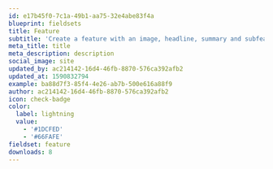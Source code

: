 ```yaml
---
id: e17b45f0-7c1a-49b1-aa75-32e4abe83f4a
blueprint: fieldsets
title: Feature
subtitle: 'Create a feature with an image, headline, summary and subfeatures.'
meta_title: title
meta_description: description
social_image: site
updated_by: ac214142-16d4-46fb-8870-576ca392afb2
updated_at: 1590832794
example: ba88d7f3-85f4-4e26-ab7b-500e616a88f9
author: ac214142-16d4-46fb-8870-576ca392afb2
icon: check-badge
color:
  label: lightning
  value:
    - '#1DCFED'
    - '#66FAFE'
fieldset: feature
downloads: 8
---
```

